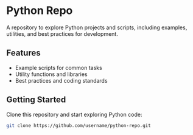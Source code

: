 # Python Repo

A repository to explore Python projects and scripts, including examples, utilities, and best practices for development.

## Features
- Example scripts for common tasks
- Utility functions and libraries
- Best practices and coding standards

## Getting Started
Clone this repository and start exploring Python code:
```bash
git clone https://github.com/username/python-repo.git
